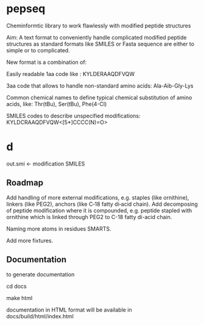 # pepseq
Cheminformtic library to work flawlessly with modified peptide structures

Aim: A text format to conveniently handle complicated modified peptide structures as standard formats like SMILES or Fasta sequence are either to simple or to complicated.

New format is a combination of:

Easily readable 1aa code like : 
KYLDERAAQDFVQW

3aa code that allows to handle non-standard amino acids: 
Ala-Aib-Gly-Lys

Common chemical names to define typical chemical substitution of amino acids, like: 
Thr(tBu), Ser(tBu), Phe(4-Cl)

SMILES codes to describe unspecified modifications: 
KYLDCRAAQDFVQW<[5*]CCCC(N)=O>

# d
out.smi <- modification SMILES


## Roadmap
Add handling of more external modifications, e.g. staples (like ornithine), linkers (like PEG2), anchors (like C‐18 fatty di‐acid chain).
Add decomposing of peptide modification where it is compounded, e.g. peptide stapled with ornithine which is linked through PEG2 to
C-18 fatty di-acid chain.

Naming more atoms in residues SMARTS.

Add more fixtures.
## Documentation

to generate documentation

cd docs

make html

documentation in HTML format will be available in docs/build/html/index.html

